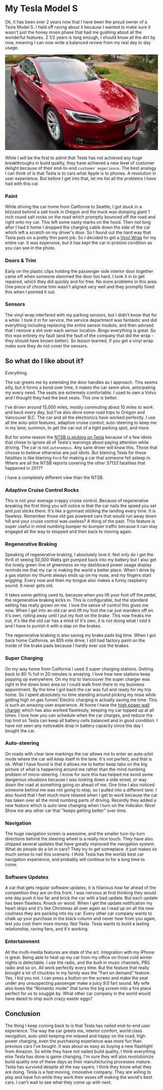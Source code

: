 
# My Tesla Model S

Ok, it has been over 2 years now that I have been the proud owner of a Tesla Model S.  I held off raving about it because I wanted to make sure
it wasn't just the honey moon phase that had me gushing about all the wonderful features.  2 1/2 years is long enough, I should know all the dirt
by now, meaning I can now write a balanced review from my real day to day usage.

![image](tesla.png)

While I will be the first to admit that Tesla has not achieved any huge breakthroughs in build quality, they have achieved a new level of
customer delight because of their end-to-end `customer experience`.  The best analogy I can think of is that Tesla is to cars what Apple is to phones.
A revolution in user experience.  But before I get into that, let me list all the problems I have had with this car.

### Paint

While driving the car home from California to Seattle, I got stuck in a blizzard behind a salt truck in Oregon and the truck was dumping giant
1 inch round salt rocks on the road which promptly bounced off the road and right onto my car.  This left some nasty marks on the hood.
Then not long after I had it home I dropped the charging cable down the side of the car which left a scratch on my driver's door.
So I found out the hard way that Tesla puts on a pretty thin paint job.  So I decided to get a [Vinyl Wrap](https://www.apexcustoms.com/single-post/Pros-and-Cons-of-Vinyl-Wrap) for my entire car.  It was expensive, but it has kept the car in pristine condition as you can see in the photo.

### Doors & Trim

Early on the plastic clips holding the passenger side interior door together came off when someone slammed the door too hard.
I took it in to get repaired, which they did quickly and for free.  No more problems in this area.  One piece of chrome
trim wasn't aligned very well and they promptly fixed this when I pointed it out.

### Sensors

The vinyl wrap interfered with my parking sensors, but I didn't know that for a while.  I took it in for service, the service
department was fantastic and did everything including replacing the entire sensor module, and then advised that I remove a dot over
each sensor location.  Bingo everything is great.  So this was entirely my fault
(and the fault of the company that did the wrap - they should have known better).  So lesson learned, if you get a vinyl wrap
make sure they do not cover the sensors.

## So what do I like about it?

Everything.

The car greets me by extending the door handles as I approach.  This seems silly, but it forms a bond over time,
it makes the car seem alive, anticipating my every need.  The seats are extremely comfortable.
I used to own a Volvo and I thought they had the best seats.  This one is better.

I've driven around 15,000 miles, mostly commuting about 10 miles to work and back every day, but I've also
done some road trips to Oregon and Vancouver B.C.  The car and all the electronics have worked perfectly.
I use all the auto-pilot features, adaptive cruise control; auto-steering to keep me in my lane;
summon, to get the car out of a tight parking spot, and more.

But for some reason the [NTSB is picking on Tesla](https://www.ntsb.gov/investigations/AccidentReports/Pages/HWY16FH018-preliminary.aspx)
because of a few idiots that chose to ignore all of Tesla's warnings about paying attention while driving.
The car is not `autonomous`.  Any sane driver will know this.  Those that choose to believe otherwise are just idiots.
But blaming Tesla for these fatalities is like blaming `Ford` for making a car that someone fell asleep in.  Where are all the
 NTSB reports covering the other 37133 fatalities that happened in 2017?

I have a completely different view than the NTSB.

### Adaptive Cruise Control Rocks

This is not your average crappy cruise control.  Because of regenerative breaking the first thing you will notice is that
the car nails the speed you set and just sticks there.  It's like a gymnast sticking the landing every time.  It is
flawless.  Remember those old gas powered cars that would run away down hill and your cruise control was useless?
A thing of the past.  This feature is super useful in mind numbing bumper-to-bumper traffic because it can stay engaged
all the way to stopped and then back to moving again.

### Regenerative Braking

Speaking of regenerative braking, I absolutely love it.  Not only do I get the thrill of seeing 50,000 Watts get pumped
back into my battery but I also get the lovely green line of greenness on my dashboard power usage display
reminds me that my car is making the world a better place.
When I drive by a gas station my thumb always ends up on my nose, and my fingers start wiggling.
Every now and then my tongue also makes a funny raspberry sound.  It never gets old.

It takes some getting used to, because when you lift your foot off the pedal, the regenerative braking kicks in.
This is configurable, but the standard setting has really grown on me.  I love the sense of control this gives me now.
When I get into an old car and lift my foot the car just wanders off on it's own, rolling away until I put my foot
on the brake.  This now freaks me out, it's like the old car has a mind of it's own, it is not doing what I told it
and I have to punish it with a slap on the brakes.

The regenerative braking is also saving my brake pads big time.  When I got back home California, an 855 mile drive,
I still had factory paint on the inside of the brake pads because I hardly ever use the brakes.

### Super Charging

On my way home from California I used 3 super charging stations.  Getting back to 80 % full in 20 minutes
is  amazing.  I love how new stations keep popping up everywhere.  On my trip to Vancouver the super charger was right in the down town
area so I could walk from there to my business appointment.  By the time I got back the car was full and ready
for my trip home.  So I spent absolutely no time standing around picking my nose while getting high on gas fumes!
Electric charging is actually saving me time.  This is such an amazing user experience.
At home I have the [high power wall charger](https://www.amazon.com/Tesla-Motors-Connector-Charging-Station/dp/B01HYBZG0Q/ref=sr_1_10?hvadid=78615143777670&hvbmt=bb&hvdev=c&hvqmt=b&keywords=tesla+wall+charger+organizer&qid=1558143229&s=gateway&sr=8-10)
which has also worked flawlessly, keeping my car topped up at all times.  I love how you can schedule when the
car charges, and reduce the top limit so Tesla can keep all battery cells balanced and in good condition.
I have not seen any noticeable drop in battery capacity since the day I bought the car.

### Auto-steering

On roads with clear lane markings the car allows me to enter an auto-pilot mode where the car will keep
itself in the lane.  It's not perfect, and that is ok.  What I have found is that it allows me to better keep
tabs on the big picture of what is happening around me rather than the mind numbing problem of micro-steering.
I know for sure this has helped me avoid some dangerous situations because I was looking down a side street,
or way down the road at something going on ahead of me.  One time I also noticed someone behind me was not
going to stop, so I pulled into a different lane.   I also found that I feel much more relaxed when I get
to work because the car has taken over all the mind numbing parts of driving.  Recently they added a new
feature which is auto-lane changing when I turn on the indicator.  Nice!
Show me any other car that "keeps getting better" over time.

### Navigation

The huge navigation screen is awesome, and the smaller turn-by-turn directions
behind the steering wheel is a really nice touch.  They have also shipped several updates that have
greatly improved the navigation system.    What do people do a lot in cars?  They try to get someplace.
It just makes so much sense to nail this scenario.  I think Tesla has the worlds best car navigation experience,
and probably will continue to for a long time to come.

### Software Updates

A car that gets regular software updates, it is hilarious how far ahead of the competition they are on this front.
I was nervous at first thinking they would one day push it too far and brick the car with a bad update.
But each update has been flawless.  Knock on wood.
When I get the update notification my heart skips and it's like Christmas all over again as
I read up on all the new coolness they are packing into my car.  Every other car company wants to
chalk up your purchase in the black column and never hear from you again, lest you cost them more money.
Not Tesla.  Tesla wants to build a lasting relationship, raving fans, and it's working.

### Entertainment

All the multi-media features are state of the art.  Integration with my iPhone is great.
Being able to heat up my car from my office on those cold winter nights is delectable.
I use the radio, and the built in music channels, PBS radio and so on.  All work perfectly every time.
But the feature that really brought a lot of chuckles in my family was the "Fart on demand" feature.
Yes, I kid you not.  I can press a button on the screen and make the seat under any unsuspecting
passenger make a juicy 9.0 fart sound.  My wife also loves the "Romantic mode" that turns the big
screen into a fire place perfect for us to snuggle by.  What other car company in the world would
have dared to ship such crazy easter eggs?

## Conclusion

The thing I keep coming back to is that Tesla has nailed end-to-end user experience.
The way the car greets me, interior comfort, world class navigation,
auto-pilot keeping me relaxed and happy on the road, high power charging, even the purchasing experience was more
fun than previous cars I've bought.  It was about as easy as buying a new flashlight from Amazon.
So while they have not nailed build quality, I think everything else Tesla has done is game changing.
I'm sure they will also revolutionize build quality one of these days as their manufacturing processes mature.
Tesla has survived despite all the nay sayers.  I think they know what they are doing.
Tesla is a fast moving, innovative company.  They are willing to play and have fun while they work their
asses off making the world's best cars.  I can't wait to see what they come up with next.
